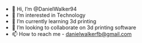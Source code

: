 - 👋 Hi, I’m @DanielWalker94
- 👀 I’m interested in Technology
- 🌱 I’m currently learning 3d printing
- 💞️ I’m looking to collaborate on 3d printing software
- 📫 How to reach me - danielwalkerfb@gmail.com

<!---
DanielWalker94/DanielWalker94 is a ✨ special ✨ repository because its `README.md` (this file) appears on your GitHub profile.
You can click the Preview link to take a look at your changes.
--->
